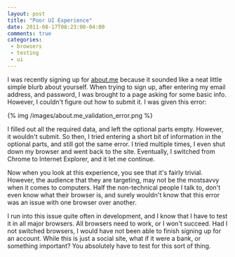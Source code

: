 ```yaml
---
layout: post
title: "Poor UI Experience"
date: 2011-08-17T08:23:00-04:00
comments: true
categories:
 - browsers
 - testing
 - ui
---
```


I was recently signing up for [about.me](http://about.me) because it sounded like a neat little simple blurb about yourself. When trying to sign up, after entering my email address, and password, I was brought to a page asking for some basic info. However, I couldn't figure out how to submit it. I was given this error:

{% img /images/about.me_validation_error.png %}

<!-- more -->

I filled out all the required data, and left the optional parts empty. However, it wouldn't submit. So then, I tried entering a short bit of information in the optional parts, and still got the same error. I tried multiple times, I even shut down my browser and went back to the site. Eventually, I switched from Chrome to Internet Explorer, and it let me continue.

Now when you look at this experience, you see that it's fairly trivial. However, the audience that they are targeting, may not be the mostsavvy when it comes to computers. Half the non-technical people I talk to, don't even know what their browser is, and surely wouldn't know that this error was an issue with one browser over another.

I run into this issue quite often in development, and I know that I have to test it in all major browsers. All browsers need to work, or I won't succeed. Had I not switched browsers, I would have not been able to finish signing up for an account. While this is just a social site, what if it were a bank, or something important? You absolutely have to test for this sort of thing.
